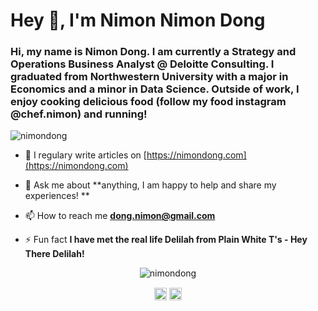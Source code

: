 <h1>Hey 👋, I'm Nimon Nimon Dong</h1>

<h3>Hi, my name is Nimon Dong. I am currently a Strategy and Operations Business Analyst @ Deloitte Consulting. I graduated from Northwestern University with a major in Economics and a minor in Data Science. Outside of work, I enjoy cooking delicious food (follow my food instagram @chef.nimon) and running! </h3>

<p align="left"> <img src="https://komarev.com/ghpvc/?username=nimondong" alt="nimondong" /> </p>

- 📝 I regulary write articles on [https://nimondong.com](https://nimondong.com)

- 💬 Ask me about **anything, I am happy to help and share my experiences! **

- 📫 How to reach me **dong.nimon@gmail.com**

- ⚡ Fun fact **I have met the real life Delilah from Plain White T's - Hey There Delilah!**

<p align="center"> <img src="https://github-readme-stats.vercel.app/api?username=nimondong&show_icons=true" alt="nimondong" /> </p>

<p align="center">
<a href="https://linkedin.com/in/nimondong" target="blank"><img align="center" src="https://cdn.jsdelivr.net/npm/simple-icons@3.0.1/icons/linkedin.svg" alt="nimondong" height="20" width="20" /></a>
<a href="https://instagram.com/nimon.dong" target="blank"><img align="center" src="https://cdn.jsdelivr.net/npm/simple-icons@3.0.1/icons/instagram.svg" alt="nimon.dong" height="20" width="20" /></a>
</p>
